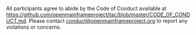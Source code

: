 All	participants agree to abide by the Code of Conduct available at https://github.com/openmainframeproject/tac/blob/master/CODE_OF_CONDUCT.md. Please contact conduct@openmainframeproject.org to report any violations or concerns.
